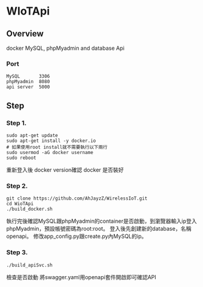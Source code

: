 # WIoTApi
## Overview
docker MySQL, phpMyadmin and database Api
### Port
```
MySQL       3306
phpMyadmin  8080
api server  5000
```

## Step
### Step 1.
```
sudo apt-get update
sudo apt-get install -y docker.io
# 如果使用root install就不需要執行以下兩行
sudo usermod -aG docker username
sudo reboot
```
重新登入後 docker version確認 docker 是否裝好
### Step 2.
 ```
 git clone https://github.com/AhJayzZ/WirelessIoT.git
 cd WioTApi
 ./build_docker.sh
 ```
 執行完後確認MySQL跟phpMyadmin的container是否啟動，到瀏覽器輸入ip登入phpMyadmin，預設帳號密碼為root:root。
 登入後先創建新的database，名稱openapi。
 修改app_config.py跟create.py內MySQL的ip。
 ### Step 3.
 ```
 ./build_apiSvc.sh
 ```
檢查是否啟動
將swagger.yaml用openapi套件開啟即可確認API
